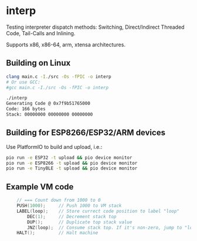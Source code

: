 # interp
Testing interpreter dispatch methods: Switching, Direct/Indirect Threaded Code, Tail-Calls and Inlining.

Supports x86, x86-64, arm, xtensa architectures.

## Building on Linux

```bash
clang main.c -I./src -Os -fPIC -o interp
# Or use GCC:
#gcc main.c -I./src -Os -fPIC -o interp

./interp
Generating Code @ 0x7f9b51765000
Code: 166 bytes
Stack: 00000000 00000000 00000000
```

## Building for ESP8266/ESP32/ARM devices
Use PlatformIO to build and upload, i.e.:
```bash
pio run -e ESP32 -t upload && pio device monitor
pio run -e ESP8266 -t upload && pio device monitor
pio run -e TinyBLE -t upload && pio device monitor
```

## Example VM code

```cpp
    // === Count down from 1000 to 0
    PUSH(1000);     // Push 1000 to VM stack
    LABEL(loop);    // Store currect code position to label "loop"
        DEC(1);     // Decrement stack top
        DUP();      // Duplicate top stack value
        JNZ(loop);  // Consume stack top. If it's non-zero, jump to "loop" label
    HALT();         // Halt machine
```
